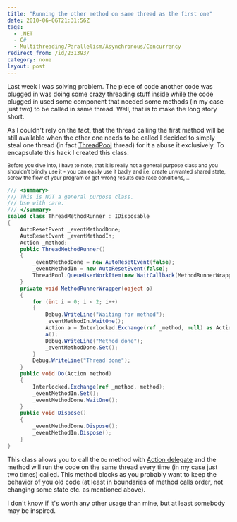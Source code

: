 ```yaml
---
title: "Running the other method on same thread as the first one"
date: 2010-06-06T21:31:56Z
tags:
  - .NET
  - C#
  - Multithreading/Parallelism/Asynchronous/Concurrency
redirect_from: /id/231393/
category: none
layout: post
---
```

Last week I was solving problem. The piece of code another code was plugged in was doing some crazy threading stuff inside while the code plugged in used some component that needed some methods (in my case just two) to be called in same thread. Well, that is to make the long story short.

As I couldn't rely on the fact, that the thread calling the first method will be still available when the other one needs to be called I decided to simply steal one thread (in fact [ThreadPool][1] thread) for it a abuse it exclusively. To encapsulate this hack I created this class.

<small>Before you dive into, I have to note, that it is really not a general purpose class and you shouldn't blindly use it - you can easily use it badly and i.e. create unwanted shared state, screw the flow of your program or get wrong results due race conditions, ...</small>

```csharp
/// <summary>
/// This is NOT a general purpose class.
/// Use with care.
/// </summary>
sealed class ThreadMethodRunner : IDisposable
{
	AutoResetEvent _eventMethodDone;
	AutoResetEvent _eventMethodIn;
	Action _method;
	public ThreadMethodRunner()
	{
		_eventMethodDone = new AutoResetEvent(false);
		_eventMethodIn = new AutoResetEvent(false);
		ThreadPool.QueueUserWorkItem(new WaitCallback(MethodRunnerWrapper), null);
	}
	private void MethodRunnerWrapper(object o)
	{
		for (int i = 0; i < 2; i++)
		{
			Debug.WriteLine("Waiting for method");
			_eventMethodIn.WaitOne();
			Action a = Interlocked.Exchange(ref _method, null) as Action;
			a();
			Debug.WriteLine("Method done");
			_eventMethodDone.Set();
		}
		Debug.WriteLine("Thread done");
	}
	public void Do(Action method)
	{
		Interlocked.Exchange(ref _method, method);
		_eventMethodIn.Set();
		_eventMethodDone.WaitOne();
	}
	public void Dispose()
	{
		_eventMethodDone.Dispose();
		_eventMethodIn.Dispose();
	}
}
```

This class allows you to call the `Do` method with [Action delegate][2] and the method will run the code on the same thread every time (in my case just two times) called. This method blocks as you probably want to keep the behavior of you old code (at least in boundaries of method calls order, not changing some state etc. as mentioned above).

I don't know if it's worth any other usage than mine, but at least somebody may be inspired.

[1]: http://msdn.microsoft.com/en-us/library/4yd16hza.aspx
[2]: http://msdn.microsoft.com/en-us/library/system.action.aspx